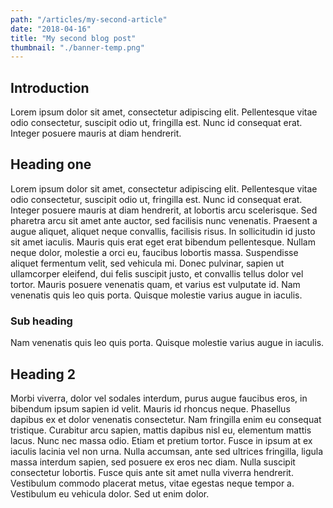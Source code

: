 ```yaml
---
path: "/articles/my-second-article"
date: "2018-04-16"
title: "My second blog post"
thumbnail: "./banner-temp.png"
---
```


## Introduction

Lorem ipsum dolor sit amet, consectetur adipiscing elit. Pellentesque vitae odio consectetur, suscipit odio ut, fringilla est. Nunc id consequat erat. Integer posuere mauris at diam hendrerit.

## Heading one

Lorem ipsum dolor sit amet, consectetur adipiscing elit. Pellentesque vitae odio consectetur, suscipit odio ut, fringilla est. Nunc id consequat erat. Integer posuere mauris at diam hendrerit, at lobortis arcu scelerisque. Sed pharetra arcu sit amet ante auctor, sed facilisis nunc venenatis. Praesent a augue aliquet, aliquet neque convallis, facilisis risus. In sollicitudin id justo sit amet iaculis. Mauris quis erat eget erat bibendum pellentesque. Nullam neque dolor, molestie a orci eu, faucibus lobortis massa. Suspendisse aliquet fermentum velit, sed vehicula mi. Donec pulvinar, sapien ut ullamcorper eleifend, dui felis suscipit justo, et convallis tellus dolor vel tortor. Mauris posuere venenatis quam, et varius est vulputate id. Nam venenatis quis leo quis porta. Quisque molestie varius augue in iaculis.

### Sub heading

Nam venenatis quis leo quis porta. Quisque molestie varius augue in iaculis.

## Heading 2

Morbi viverra, dolor vel sodales interdum, purus augue faucibus eros, in bibendum ipsum sapien id velit. Mauris id rhoncus neque. Phasellus dapibus ex et dolor venenatis consectetur. Nam fringilla enim eu consequat tristique. Curabitur arcu sapien, mattis dapibus nisl eu, elementum mattis lacus. Nunc nec massa odio. Etiam et pretium tortor. Fusce in ipsum at ex iaculis lacinia vel non urna. Nulla accumsan, ante sed ultrices fringilla, ligula massa interdum sapien, sed posuere ex eros nec diam. Nulla suscipit consectetur lobortis. Fusce quis ante sit amet nulla viverra hendrerit. Vestibulum commodo placerat metus, vitae egestas neque tempor a. Vestibulum eu vehicula dolor. Sed ut enim dolor.
